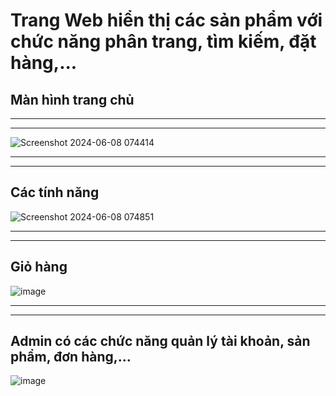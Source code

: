# **Trang Web hiển thị các sản phẩm với chức năng phân trang, tìm kiếm, đặt hàng,...**

## Màn hình trang chủ


***
***

![Screenshot 2024-06-08 074414](https://github.com/trdquang/PetShope_SpringBoot/assets/104458998/ab815dcd-2770-448c-9e89-67b670eb39a1)  

***
***

## **Các tính năng**  
![Screenshot 2024-06-08 074851](https://github.com/trdquang/PetShope_SpringBoot/assets/104458998/f06a0dc3-2a75-4ff1-9160-e913723ab2f8)  

***
***

## **Giỏ hàng**  
![image](https://github.com/trdquang/PetShope_SpringBoot/assets/104458998/5a081eab-519b-4f63-9d6e-51405041f387)  

***
***

## **Admin có các chức năng quản lý tài khoản, sản phẩm, đơn hàng,...**  
![image](https://github.com/trdquang/PetShope_SpringBoot/assets/104458998/4f958863-e15e-4976-9259-4c01a7d95bb4)  
